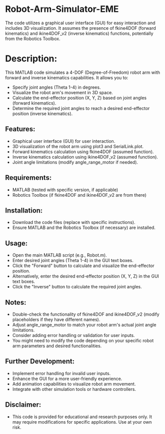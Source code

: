 # Robot-Arm-Simulator-EME
The code utilizes a graphical user interface (GUI) for easy interaction and includes 3D visualization. It assumes the presence of fkine4DOF (forward kinematics) and ikine4DOF_v2 (inverse kinematics) functions, potentially from the Robotics Toolbox.
# Description:
This MATLAB code simulates a 4-DOF (Degree-of-Freedom) robot arm with forward and inverse kinematics capabilities. It allows you to:
- Specify joint angles (Theta 1-4) in degrees.
- Visualize the robot arm's movement in 3D space.
- Calculate the end-effector position (X, Y, Z) based on joint angles (forward kinematics).
- Determine the required joint angles to reach a desired end-effector position (inverse kinematics).
## Features:
- Graphical user interface (GUI) for user interaction.
- 3D visualization of the robot arm using plot3 and SerialLink.plot.
- Forward kinematics calculation using fkine4DOF (assumed function).
- Inverse kinematics calculation using ikine4DOF_v2 (assumed function).
- Joint angle limitations (modify angle_range_motor if needed).
## Requirements:
- MATLAB (tested with specific version, if applicable)
- Robotics Toolbox (if fkine4DOF and ikine4DOF_v2 are from there)
## Installation:
- Download the code files (replace with specific instructions).
- Ensure MATLAB and the Robotics Toolbox (if necessary) are installed.
## Usage:
- Open the main MATLAB script (e.g., Robot.m).
- Enter desired joint angles (Theta 1-4) in the GUI text boxes.
- Click the "Forward" button to calculate and visualize the end-effector position.
- Alternatively, enter the desired end-effector position (X, Y, Z) in the GUI text boxes.
- Click the "Inverse" button to calculate the required joint angles.
## Notes:
- Double-check the functionality of fkine4DOF and ikine4DOF_v2 (modify placeholders if they have different names).
- Adjust angle_range_motor to match your robot arm's actual joint angle limitations.
- Consider adding error handling or validation for user inputs.
- You might need to modify the code depending on your specific robot arm parameters and desired functionalities.
## Further Development:
- Implement error handling for invalid user inputs.
- Enhance the GUI for a more user-friendly experience.
- Add animation capabilities to visualize robot arm movement.
- Integrate with other simulation tools or hardware controllers.
## Disclaimer:
- This code is provided for educational and research purposes only. It may require modifications for specific applications. Use at your own risk.
